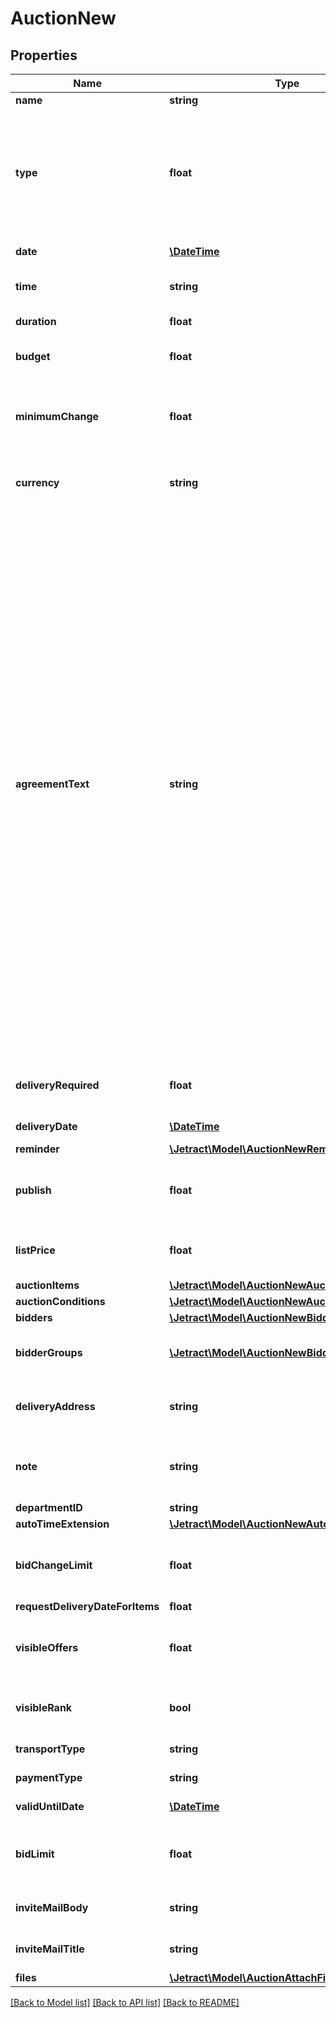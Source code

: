 # AuctionNew

## Properties
Name | Type | Description | Notes
------------ | ------------- | ------------- | -------------
**name** | **string** | Name of the auction. | [optional] 
**type** | **float** | Defines the auction type. Examples&lt;br&gt;1:Reverse Classic Auction&lt;br&gt;3:Reverse British Auction&lt;br&gt;4:Reverse Sealed Auction&lt;br&gt;5:Reverse Sealed Enveloped Auction | [optional] 
**date** | [**\DateTime**](\DateTime.md) | Date of the auction of YYYY-MM-DD format. | [optional] 
**time** | **string** | Time of the day when auction will be ready to start. | [optional] [default to '13:00']
**duration** | **float** | Duration of the auction. Max: 7 days. | [optional] 
**budget** | **float** | Budget of the auction. Only used for internal reporting tools. | [optional] 
**minimumChange** | **float** | Minimum amount of change for the next bid.&lt;br&gt;Depending on the auction type it can be reverse or forward change. | [optional] 
**currency** | **string** | Currency type of the Auction. Bidders will give their bids on this currency. | [optional] 
**agreementText** | **string** | Agreement Text that bidders have to accept before participating in the auction. | [optional] [default to '<p>Katılımcısı olacağımız E-ihaleye ait ihale dosyasında bulunan t&uuml;m &ccedil;izim ve d&ouml;k&uuml;manları eksiksiz olarak temin ettiğimizi, incelediğimizi ve bu ihale şartları ile ihaleye katılım davetinizi kabul ederek teklif vereceğimizi, e-ihaleye teklif verenin şirketimizin imza yetkilisi olduğunu, e-ihalenin tarafımızca kazanılması halinde 7 g&uuml;n i&ccedil;inde s&ouml;zleşmeyi imzalayacağımızı, s&ouml;zleşmenin 7 g&uuml;n i&ccedil;inde imzalanmaması halinde ikinci en iyi teklif verene ihalenin verilebileceğini kabul, beyan ve taahh&uuml;t ederiz. Gerekli durumlarda ihale s&uuml;resi işveren tarafından uzatılabilmektedir.</p>']
**deliveryRequired** | **float** | Define if delivery is required for the auction.&lt;br&gt;1:Required&lt;br&gt;2:Not Required | [optional] 
**deliveryDate** | [**\DateTime**](\DateTime.md) | Delivery date in terms of YYYY-MM-DD format. | [optional] 
**reminder** | [**\Jetract\Model\AuctionNewReminder**](AuctionNewReminder.md) |  | [optional] 
**publish** | **float** | Draft the auction or publish it. Published auctions will be visible by the bidders.&lt;br&gt;1:Publish&lt;br&gt;2:Draft | [optional] 
**listPrice** | **float** | Indicate if you are attaching list prices to products.&lt;br&gt;1:Not Included&lt;br&gt;2:Included | [optional] 
**auctionItems** | [**\Jetract\Model\AuctionNewAuctionItems[]**](AuctionNewAuctionItems.md) |  | [optional] 
**auctionConditions** | [**\Jetract\Model\AuctionNewAuctionConditions[]**](AuctionNewAuctionConditions.md) |  | [optional] 
**bidders** | [**\Jetract\Model\AuctionNewBidders[]**](AuctionNewBidders.md) |  | [optional] 
**bidderGroups** | [**\Jetract\Model\AuctionNewBidderGroups[]**](AuctionNewBidderGroups.md) | If you attach a bidder group to an auction. All members of this group can bid in this auction. | [optional] 
**deliveryAddress** | **string** | Provide a delivery address to your auction.&lt;br&gt;Required only if deliveryRequired is true! | [optional] 
**note** | **string** | Attach a note for your bidders to see.&lt;br&gt;Example: Please place your bids with VAT included prices. | [optional] 
**departmentID** | **string** | Department or Project ID. | [optional] 
**autoTimeExtension** | [**\Jetract\Model\AuctionNewAutoTimeExtension**](AuctionNewAutoTimeExtension.md) |  | [optional] 
**bidChangeLimit** | **float** | Limit bidders to increase to decrease their bids depending on the Auction type.&lt;br&gt;1:No Limit&lt;br&gt;2:Apply Limit | [optional] 
**requestDeliveryDateForItems** | **float** |  | [optional] 
**visibleOffers** | **float** | Number of lowest/highest number of offers to bidders.&lt;br&gt;Only available in Classic Auction types. | [optional] 
**visibleRank** | **bool** | Allow bidders to see their rank in total amount.&lt;br&gt;Only available in British Auction types. | [optional] [default to false]
**transportType** | **string** | Transport type of the items used in Auction. | [optional] 
**paymentType** | **string** | Payment type of the items used in Auction. | [optional] 
**validUntilDate** | [**\DateTime**](\DateTime.md) | Valid until date of the items used in Auction. | [optional] 
**bidLimit** | **float** | Maximum/Minimum bid limit. Depending on the auction type it can be reverse or forward change. | [optional] 
**inviteMailBody** | **string** | The content of the outgoing mail when the auction is published. | [optional] 
**inviteMailTitle** | **string** | The subject of the outgoing mail when the auction is published. | [optional] 
**files** | [**\Jetract\Model\AuctionAttachFilesFiles[]**](AuctionAttachFilesFiles.md) | Attach files in the auction. | [optional] 

[[Back to Model list]](../README.md#documentation-for-models) [[Back to API list]](../README.md#documentation-for-api-endpoints) [[Back to README]](../README.md)


